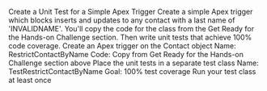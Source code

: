 Create a Unit Test for a Simple Apex Trigger
Create a simple Apex trigger which blocks inserts and updates to any contact with a last name of 'INVALIDNAME'. You'll copy the code for the class from the Get Ready for the Hands-on Challenge section. Then write unit tests that achieve 100% code coverage.
Create an Apex trigger on the Contact object
Name: RestrictContactByName
Code: Copy from Get Ready for the Hands-on Challenge section above
Place the unit tests in a separate test class
Name: TestRestrictContactByName
Goal: 100% test coverage
Run your test class at least once